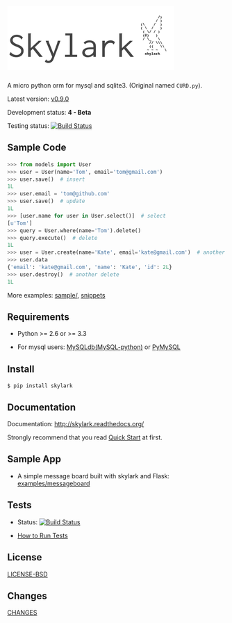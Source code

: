 ![](https://raw.githubusercontent.com/hit9/artworks/master/png/Skylark.png)
===========================================================================

A micro python orm for mysql and sqlite3. (Original named `CURD.py`).

Latest version: [v0.9.0](https://github.com/hit9/skylark/releases/tag/v0.9.0)

Development status: **4 - Beta**

Testing status: [![Build Status](https://travis-ci.org/hit9/skylark.png?branch=master)](https://travis-ci.org/hit9/skylark)

Sample Code
-----------

```python
>>> from models import User
>>> user = User(name='Tom', email='tom@gmail.com')
>>> user.save()  # insert
1L
>>> user.email = 'tom@github.com'
>>> user.save()  # update
1L
>>> [user.name for user in User.select()]  # select
[u'Tom']
>>> query = User.where(name='Tom').delete()
>>> query.execute()  # delete
1L
>>> user = User.create(name='Kate', email='kate@gmail.com')  # another insert
>>> user.data
{'email': 'kate@gmail.com', 'name': 'Kate', 'id': 2L}
>>> user.destroy()  # another delete
1L
```

More examples: [sample/](sample/), [snippets](snippets/)

Requirements
------------

- Python >= 2.6 or >= 3.3

- For mysql users: [MySQLdb(MySQL-python)](https://pypi.python.org/pypi/MySQL-python) or [PyMySQL](https://github.com/PyMySQL/PyMySQL)

Install
-------

    $ pip install skylark

Documentation
-------------

Documentation: http://skylark.readthedocs.org/

Strongly recommend that you read [Quick Start](http://skylark.readthedocs.org/en/latest/quickstart.html) at first.

Sample App
----------

- A simple message board built with skylark and Flask: [examples/messageboard](examples/messageboard)

Tests
-----

- Status: [![Build Status](https://travis-ci.org/hit9/skylark.png?branch=master)](https://travis-ci.org/hit9/skylark)

- [How to Run Tests](tests/README.rst)

License
-------

[LICENSE-BSD](LICENSE-BSD)

Changes
-------

[CHANGES](CHANGES)
